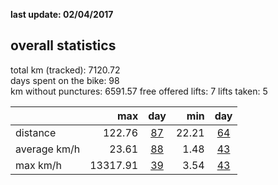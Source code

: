**last update: 02/04/2017**

## overall statistics

total km (tracked): 7120.72  
days spent on the bike: 98  
km without punctures: 6591.57 
free offered lifts: 7
lifts taken: 5

|  | max | day | min | day |  
| --- |---:| :---:| ---:| :---:|   
| distance | 122.76 | [87](http://www.latinamerica.bike/track/d87en) |22.21|[64](http://www.latinamerica.bike/track/d64en) |
| average km/h | 23.61|[88](http://www.latinamerica.bike/track/d88en) |1.48|[43](http://www.latinamerica.bike/track/d43en) |
| max km/h  | 13317.91|[39](http://www.latinamerica.bike/track/d39en) |3.54|[43](http://www.latinamerica.bike/track/d43en) |
